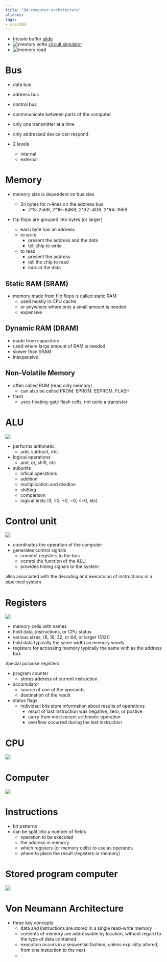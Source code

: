 ```yaml
---
title: "04-computer-architecture"
aliases: 
tags: 
- cosc204
---
```



- tristate buffer [slide](https://i.imgur.com/2Kb419g.png)
- ![memory write](https://i.imgur.com/PExnbFm.png) [circuit simulator](https://tinyurl.com/2bmqovqz)
- ![memory read](https://i.imgur.com/GZwxuaA.png)

# Bus
- data bus
- address bus
- control bus

- conmmunicate between parts of the computer
- only one transmitter at a time
- only addressed device can respond
- 2 levels
	- internal
	- external

# Memory
- memory size is dependent on bus size
	- 2n bytes for n-lines on the address bus
		- 2^8=256B, 2^16=64KB, 2^32=4GB, 2^64=16EB

- flip flops are grouped into bytes (or larger)
	- each byte has an address
	- to write
		- present the address and the data
		- tell chip to write
	- to read
		- present the address
		- tell the chip to read
		- look at the data

## Static RAM (SRAM)
- memory made from flip flops is called static RAM
	- used mostly in CPU cache
	- or anywhere where only a small amount is needed
	- expensive

## Dynamic RAM (DRAM)
- made from capacitors
- used where large amount of RAM is needed
- slower than SRAM
- inexpensive

## Non-Volatile Memory
- often called ROM (read only memory)
	- can also be called PROM, EPROM, EEPROM, FLASH
- flash
	- uses floating-gate flash cells, not quite a transistor

# ALU
![](https://i.imgur.com/wLJhTSG.png)

- performs arithmetic
	- add, subtract, etc.
- logical operations
	- and, or, shift, etc
- subunits
	- lofical operations
	- addition
	- multiplication and dividion
	- shifting
	- comparison
	- logical tests (if, >0, <0, =0, <=0, etc)

# Control unit
![](https://i.imgur.com/bQ4eA94.png)

- coordinates the operation of the computer
- generates control signals
	- connect registers to the bus
	- control the function of the ALU
	- provides timing signals to the system

allso associated with the decoding and executuion of instructions in a pipelined system

# Registers
![](https://i.imgur.com/32rVBFW.png)

- memory cells with names
- hold data, instructions, or CPU status
- various sizes, (8, 16, 32, or 64, or larger (512))
- hold data typically the same width as memory words
- registers for accessing memory typically the same with as the address bus

Special purpose registers
- program counter
	- stores address of current instruction
- accumulator
	- source of one of the operands
	- destination of the result
- status flags
	- individaul bits store information about results of operations
		- result of last instruction was negative, zero, or postive
		- carry from most recent arithmetic operation
		- overflow occurred during the last instruction

# CPU
![](https://i.imgur.com/NxDLkuN.png)

# Computer
![](https://i.imgur.com/DSa47Jy.png)

# Instructions
- bit patterns
- can be split into a number of fields
	- operation to be executed
	- the address in memory
	- which registers (or memory cells) to use as operands
	- where to place the result (registers or memory)

# Stored program computer
![](https://i.imgur.com/wxSfxiO.png)

# Von Neumann Architecture
- three key concepts
	- data and instructions are stored in a single read-write memory
	- contents of memory are addressable by location, without regard to the type of data contained
	- execution occurs in a sequential fashion, unless explicitly altered, from one instuction to the next
	- 